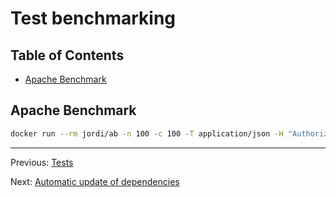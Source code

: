 # Test benchmarking

## Table of Contents <!-- omit in toc -->

- [Apache Benchmark](#apache-benchmark)

## Apache Benchmark

```bash
docker run --rm jordi/ab -n 100 -c 100 -T application/json -H "Authorization: Bearer USER_TOKEN" -v 2 http://<server_ip>:3456/api/v1/users
```

---

Previous: [Tests](tests.md)

Next: [Automatic update of dependencies](automatic-update-dependencies.md)
